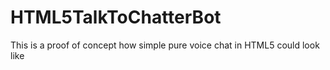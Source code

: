 HTML5TalkToChatterBot
=====================

This is a proof of concept how simple pure voice chat in HTML5 could look like
